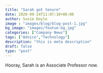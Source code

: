 ```yaml
---
title: "Sarah got tenure"
date: 2020-09-24T11:07:10+06:00
author: Susie Doyle
image : "images/blog/blog-post-1.jpg"
bg_image: "images/featue-bg.jpg"
categories: ["Company News"]
tags: ["Advice","Technology"]
description: "this is meta description"
draft: false
type: "post"
---
```


Hooray, Sarah is an Associate Professor now.